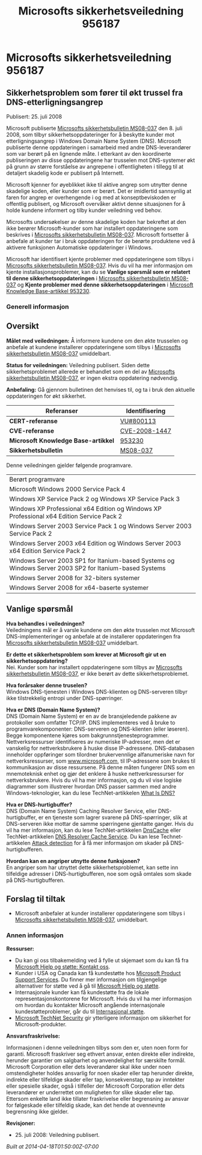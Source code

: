 ﻿---
title: Microsofts sikkerhetsveiledning 956187
TOCTitle: "956187"
ms:assetid: "956187"
ms:mtpsurl: https://technet.microsoft.com/nb-NO/library/956187(v=Security.10)
ms:contentKeyID: 61230845
ms.date: 04/18/2014
mtps_version: v=Security.10
ms.translationtype: HT
---

# Microsofts sikkerhetsveiledning 956187

## Sikkerhetsproblem som fører til økt trussel fra DNS-etterligningsangrep

Publisert: 25. juli 2008

Microsoft publiserte [Microsofts sikkerhetsbulletin MS08-037](http://go.microsoft.com/fwlink/?linkid=119620) den 8. juli 2008, som tilbyr sikkerhetsoppdateringer for å beskytte kunder mot etterligningsangrep i Windows Domain Name System (DNS). Microsoft publiserte denne oppdateringen i samarbeid med andre DNS-leverandører som var berørt på en lignende måte. I etterkant av den koordinerte publiseringen av disse oppdateringene har trusselen mot DNS-systemer økt på grunn av større forståelse av angrepene i offentligheten i tillegg til at detaljert skadelig kode er publisert på Internett.

Microsoft kjenner for øyeblikket ikke til aktive angrep som utnytter denne skadelige koden, eller kunder som er berørt. Det er imidlertid sannsynlig at faren for angrep er overhengende i og med at konseptbeviskoden er offentlig publisert, og Microsoft overvåker aktivt denne situasjonen for å holde kundene informert og tilby kunder veiledning ved behov.

Microsofts undersøkelser av denne skadelige koden har bekreftet at den ikke berører Microsoft-kunder som har installert oppdateringene som beskrives i [Microsofts sikkerhetsbulletin MS08-037](http://go.microsoft.com/fwlink/?linkid=119620). Microsoft fortsetter å anbefale at kunder tar i bruk oppdateringen for de berørte produktene ved å aktivere funksjonen Automatiske oppdateringer i Windows.

Microsoft har identifisert kjente problemer med oppdateringene som tilbys i [Microsofts sikkerhetsbulletin MS08-037](http://go.microsoft.com/fwlink/?linkid=119620). Hvis du vil ha mer informasjon om kjente installasjonsproblemer, kan du se **Vanlige spørsmål som er relatert til denne sikkerhetsoppdateringen** i [Microsofts sikkerhetsbulletin MS08-037](http://go.microsoft.com/fwlink/?linkid=119620) og **Kjente problemer med denne sikkerhetsoppdateringen** i [Microsoft Knowledge Base-artikkel 953230](http://support.microsoft.com/kb/953230).

### Generell informasjon

## Oversikt

**Målet med veiledningen:** Å informere kundene om den økte trusselen og anbefale at kundene installerer oppdateringene som tilbys i [Microsofts sikkerhetsbulletin MS08-037](http://go.microsoft.com/fwlink/?linkid=119620) umiddelbart.

**Status for veiledningen:** Veiledning publisert. Siden dette sikkerhetsproblemet allerede er behandlet som en del av [Microsofts sikkerhetsbulletin MS08-037](http://go.microsoft.com/fwlink/?linkid=119620), er ingen ekstra oppdatering nødvendig.

**Anbefaling:** Gå gjennom bulletinen det henvises til, og ta i bruk den aktuelle oppdateringen for økt sikkerhet.

<table>
<thead>
<tr class="header">
<th>Referanser</th>
<th>Identifisering</th>
</tr>
</thead>
<tbody>
<tr class="odd">
<td><strong>CERT-referanse</strong></td>
<td><a href="http://www.kb.cert.org/vuls/id/800113">VU#800113</a></td>
</tr>
<tr class="even">
<td><strong>CVE-referanse</strong></td>
<td><a href="http://www.cve.mitre.org/cgi-bin/cvename.cgi?name=cve-2008-1447">CVE-2008-1447</a></td>
</tr>
<tr class="odd">
<td><strong>Microsoft Knowledge Base-artikkel</strong></td>
<td><a href="http://support.microsoft.com/kb/953230">953230</a></td>
</tr>
<tr class="even">
<td><strong>Sikkerhetsbulletin</strong></td>
<td><a href="http://go.microsoft.com/fwlink/?linkid=119620">MS08-037</a></td>
</tr>
</tbody>
</table>


Denne veiledningen gjelder følgende programvare.

<table>
<tbody>
<tr class="odd">
<td>Berørt programvare</td>
</tr>
<tr class="even">
<td>Microsoft Windows 2000 Service Pack 4</td>
</tr>
<tr class="odd">
<td>Windows XP Service Pack 2 og Windows XP Service Pack 3</td>
</tr>
<tr class="even">
<td>Windows XP Professional x64 Edition og Windows XP Professional x64 Edition Service Pack 2</td>
</tr>
<tr class="odd">
<td>Windows Server 2003 Service Pack 1 og Windows Server 2003 Service Pack 2</td>
</tr>
<tr class="even">
<td>Windows Server 2003 x64 Edition og Windows Server 2003 x64 Edition Service Pack 2</td>
</tr>
<tr class="odd">
<td>Windows Server 2003 SP1 for Itanium-based Systems og Windows Server 2003 SP2 for Itanium-based Systems</td>
</tr>
<tr class="even">
<td>Windows Server 2008 for 32-biters systemer</td>
</tr>
<tr class="odd">
<td>Windows Server 2008 for x64-baserte systemer</td>
</tr>
</tbody>
</table>


## Vanlige spørsmål

**Hva behandles i veiledningen?**  
Veiledningens mål er å varsle kundene om den økte trusselen mot Microsoft DNS-implementeringer og anbefale at de installerer oppdateringen fra [Microsofts sikkerhetsbulletin MS08-037](http://go.microsoft.com/fwlink/?linkid=119620) umiddelbart.

**Er dette et sikkerhetsproblem som krever at Microsoft gir ut en sikkerhetsoppdatering?**  
Nei. Kunder som har installert oppdateringene som tilbys av [Microsofts sikkerhetsbulletin MS08-037](http://go.microsoft.com/fwlink/?linkid=119620), er ikke berørt av dette sikkerhetsproblemet.

**Hva forårsaker denne truselen?**  
Windows DNS-tjenesten i Windows DNS-klienten og DNS-serveren tilbyr ikke tilstrekkelig entropi under DNS-spørringer.

**Hva er DNS (Domain Name System)?**  
DNS (Domain Name System) er en av de bransjeledende pakkene av protokoller som omfatter TCP/IP. DNS implementeres ved å bruke to programvarekomponenter: DNS-serveren og DNS-klienten (eller løseren). Begge komponentene kjøres som bakgrunnstjenesteprogrammer. Nettverksressurser identifiseres av numeriske IP-adresser, men det er vanskelig for nettverksbrukere å huske disse IP-adressene. DNS-databasen inneholder oppføringer som tilordner brukervennlige alfanumeriske navn for nettverksressurser, som www.microsoft.com, til IP-adressene som brukes til kommunikasjon av disse ressursene. På denne måten fungerer DNS som en mnemoteknisk enhet og gjør det enklere å huske nettverksressurser for nettverksbrukere. Hvis du vil ha mer informasjon, og du vil vise logiske diagrammer som illustrerer hvordan DNS passer sammen med andre Windows-teknologier, kan du lese TechNet-artikkelen [What Is DNS?](http://technet2.microsoft.com/windowsserver/en/library/ff937311-03ce-4d04-b72c-b39c4d51cb361033.mspx)

**Hva er DNS-hurtigbuffer?**  
DNS (Domain Name System) Caching Resolver Service, eller DNS-hurtigbuffer, er en tjeneste som lagrer svarene på DNS-spørringer, slik at DNS-serveren ikke mottar de samme spørringene gjentatte ganger. Hvis du vil ha mer informasjon, kan du lese TechNet-artikkelen [DnsCache](http://www.microsoft.com/technet/prodtechnol/windows2000serv/reskit/regentry/30643.mspx?mfr=true) eller TechNet-artikkelen [DNS Resolver Cache Service](http://www.microsoft.com/technet/prodtechnol/windows2000serv/reskit/cnet/cnbc_imp_qxht.mspx?mfr=true). Du kan lese Technet-artikkelen [Attack detection](http://www.microsoft.com/technet/isa/2004/help/fw_alertattack.mspx?mfr=true) for å få mer informasjon om skader på DNS-hurtigbufferen.

**Hvordan kan en angriper utnytte denne funksjonen?**  
En angriper som har utnyttet dette sikkerhetsproblemet, kan sette inn tilfeldige adresser i DNS-hurtigbufferen, noe som også omtales som skade på DNS-hurtigbufferen.

## Forslag til tiltak

  - Microsoft anbefaler at kunder installerer oppdateringene som tilbys i [Microsofts sikkerhetsbulletin MS08-037](http://go.microsoft.com/fwlink/?linkid=119620), umiddelbart.

### Annen informasjon

**Ressurser:**

  - Du kan gi oss tilbakemelding ved å fylle ut skjemaet som du kan få fra [Microsoft Hjelp og støtte: Kontakt oss](https://support.microsoft.com/common/survey.aspx?scid=sw;en;1257&amp;showpage=1&amp;ws=technet&amp;sd=tech).
  - Kunder i USA og Canada kan få kundestøtte hos [Microsoft Product Support Services](http://go.microsoft.com/fwlink/?linkid=21131). Du finner mer informasjon om tilgjengelige alternativer for støtte ved å gå til [Microsoft Hjelp og støtte](http://support.microsoft.com/).
  - Internasjonale kunder kan få kundestøtte fra de lokale representasjonskontorene for Microsoft. Hvis du vil ha mer informasjon om hvordan du kontakter Microsoft angående internasjonale kundestøtteproblemer, går du til [Internasjonal støtte](http://go.microsoft.com/fwlink/?linkid=21155).
  - [Microsoft TechNet Security](http://go.microsoft.com/fwlink/?linkid=21132) gir ytterligere informasjon om sikkerhet for Microsoft-produkter.

**Ansvarsfraskrivelse:**

Informasjonen i denne veiledningen tilbys som den er, uten noen form for garanti. Microsoft fraskriver seg ethvert ansvar, enten direkte eller indirekte, herunder garantier om salgbarhet og anvendelighet for særskilte formål. Microsoft Corporation eller dets leverandører skal ikke under noen omstendigheter holdes ansvarlig for noen skader eller tap herunder direkte, indirekte eller tilfeldige skader eller tap, konsekvenstap, tap av inntekter eller spesielle skader, også i tilfeller der Microsoft Corporation eller dets leverandører er underrettet om muligheten for slike skader eller tap. Ettersom enkelte land ikke tillater fraskrivelse eller begrensning av ansvar for følgeskade eller tilfeldig skade, kan det hende at ovennevnte begrensning ikke gjelder.

**Revisjoner:**

  - 25\. juli 2008: Veiledning publisert.

*Built at 2014-04-18T01:50:00Z-07:00*

